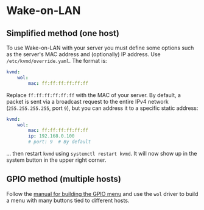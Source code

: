 # Wake-on-LAN

## Simplified method (one host)

To use Wake-on-LAN with your server you must define some options such as the server's MAC address and (optionally) IP address. Use `/etc/kvmd/override.yaml`. The format is:

```yaml
kvmd:
    wol:
        mac: ff:ff:ff:ff:ff:ff
```

Replace `ff:ff:ff:ff:ff:ff` with the MAC of your server. By default, a packet is sent via a broadcast request to the entire IPv4 network (`255.255.255.255`, port `9`), but you can address it to a specific static address:

```yaml
kvmd:
    wol:
        mac: ff:ff:ff:ff:ff:ff
        ip: 192.168.0.100
        # port: 9  # By default
```

... then restart `kvmd` using `systemctl restart kvmd`. It will now show up in the system button in the upper right corner.


## GPIO method (multiple hosts)

Follow the [manual for building the GPIO menu](gpio.md) and use the `wol` driver to build a menu with many buttons tied to different hosts.
